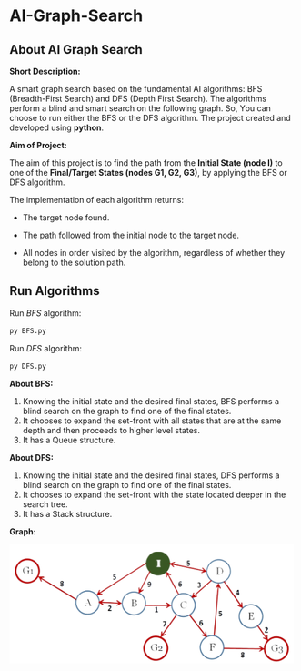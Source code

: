 # AI-Graph-Search

## About AI Graph Search

**Short Description:**

A smart graph search based on the fundamental AI algorithms: BFS (Breadth-First Search) and DFS (Depth First Search).
The algorithms perform a blind and smart search on the following graph.
So, Υou can choose to run either the BFS or the DFS algorithm.
The project created and developed using **python**.

**Aim of Project:**

The aim of this project is to find the path from the **Initial State (node ​​I)** to one of the **Final/Target States (nodes G1, G2, G3)**,
by applying the BFS or DFS algorithm.

The implementation of each algorithm returns:
- The target node found.
  
- The path followed from the initial node to the target node.
  
- All nodes in order visited by the algorithm, regardless of whether they belong to the solution path.
## Run Algorithms

Run *BFS* algorithm:

```bash
py BFS.py
```

Run *DFS* algorithm:

```bash
py DFS.py
```

**About BFS:**

1. Knowing the initial state and the desired final states, BFS performs a blind search on the graph to find one of the final states.
2. It chooses to expand the set-front with all states that are at the same depth and then proceeds to higher level states.
3. It has a Queue structure.

**About DFS:**

1. Knowing the initial state and the desired final states, DFS performs a blind search on the graph to find one of the final states.
2. It chooses to expand the set-front with the state located deeper in the search tree.
3. It has a Stack structure.

**Graph:**

<img src="Graph.png" width='500px'>
